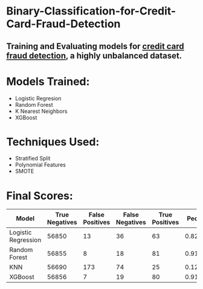 # Binary-Classification-for-Credit-Card-Fraud-Detection
## Training and Evaluating models for [credit card fraud detection](https://www.kaggle.com/datasets/mlg-ulb/creditcardfraud), a highly unbalanced dataset.

# Models Trained:
- Logistic Regresion
- Random Forest
- K Nearest Neighbors
- XGBoost

# Techniques Used:
- Stratified Split
- Polynomial Features
- SMOTE

# Final Scores:
| Model | True Negatives | False Positives | False Negatives | True Positives | Pecision | Recall | F-1 | Accuracy |
|-------|----------------|-----------------|-----------------|----------------|----------|--------|-----|----------|
| Logistic Regression | 56850 | 13 | 36 | 63 | 0.828947 | 0.636364 | 0.720000 | 0.999140 |
| Random Forest | 56855 | 8 | 18 | 81 | 0.910112 | 0.818182 | 0.861702 | 0.999544 |
| KNN | 56690 | 173 | 74 | 25 | 0.126263 | 0.252525 | 0.168350 | 0.995664 |
| XGBoost | 56856 | 7 | 19 | 80 | 0.919540 | 0.808081 | 0.860215 | 0.999544 |

